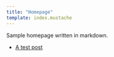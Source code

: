 ```yaml
---
title: "Homepage"
template: index.mustache
---
```


Sample homepage written in markdown.

- [A test post](post/testpost.html)
